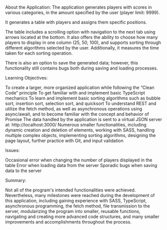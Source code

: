 About the Application:
The application generates players with scores in various categories, in the amount specified by the user (player limit: 9999).

It generates a table with players and assigns them specific positions.

The table includes a scrolling option with navigation to the next tab using arrows located at the bottom. It also offers the ability to choose how many players to display in one column (25, 50, 100), and supports sorting through different algorithms selected by the user. Additionally, it measures the time taken for each sorting operation.

There is also an option to save the generated data; however, this functionality still contains bugs both during saving and loading processes.

Learning Objectives:

To create a larger, more organized application while following the “Clean Code” principle
To get familiar with and implement basic TypeScript mechanics
To learn and implement basic sorting algorithms such as bubble sort, insertion sort, selection sort, and quicksort
To understand REST and utilize the fetch method, as well as asynchronous operations using async/await, and to become familiar with the concept and behavior of Promise
The data handled by the application is sent to a virtual JSON server at: http://localhost:3000/
 Numerous smaller functionalities, including dynamic creation and deletion of elements, working with SASS, handling multiple complex objects, implementing sorting algorithms, designing the page layout, further practice with Git, and input validation

Issues:

Occasional error when changing the number of players displayed in the table
Error when loading data from the server
Sporadic bugs when saving data to the server

Summary:

Not all of the program's intended functionalities were achieved. Nevertheless, many milestones were reached during the development of this application, including gaining experience with SASS, TypeScript, asynchronous programming, the fetch method, file transmission to the server, modularizing the program into smaller, reusable functions, navigating and creating more advanced code structures, and many smaller improvements and accomplishments throughout the process.
